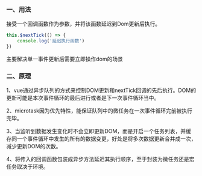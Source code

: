 ### 一、用法

接受一个回调函数作为参数，并将该函数延迟到Dom更新后执行。

```javascript
this.$nextTick(() => {
	console.log('延迟执行函数')
}) 
```

主要解决单一事件更新后需要立即操作dom的场景

### 二、原理

1、vue通过异步队列的方式来控制DOM更新和nextTick回调的先后执行。DOM的更新可能是本次事件循环的最后进行或者是下一次事件循环当中。

2、microtask因为优先特性，能保证队列中的微任务在一次事件循环完前被执行完毕。

3、当监听到数据发生变化时不会立即更新DOM，而是开启一个任务列表，并缓存同一个事件循环中发生的所有的数据变更，好处是将多次数据更新合并成一次，减少更新DOM的次数。

4、将传入的回调函数包装成异步方法延迟其执行顺序，至于封装为微任务还是宏任务取决于环境。